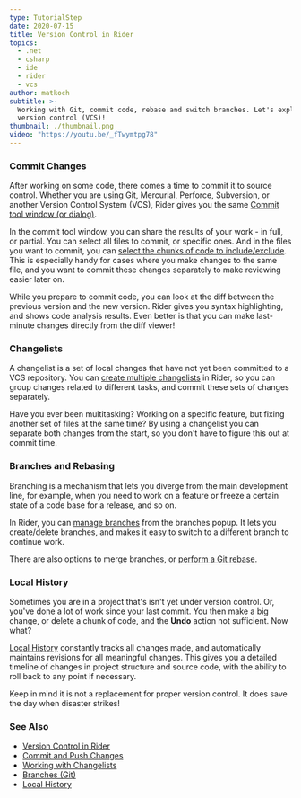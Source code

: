 ```yaml
---
type: TutorialStep
date: 2020-07-15
title: Version Control in Rider
topics:
  - .net
  - csharp
  - ide
  - rider
  - vcs
author: matkoch
subtitle: >-
  Working with Git, commit code, rebase and switch branches. Let's explore
  version control (VCS)!
thumbnail: ./thumbnail.png
video: "https://youtu.be/_fTwymtpg78"
---
```


### Commit Changes

After working on some code, there comes a time to commit it to source control. Whether you are using Git, Mercurial, Perforce, Subversion, or another Version Control System (VCS), Rider gives you the same [Commit tool window (or dialog)](https://www.jetbrains.com/help/rider/Commit_and_push_changes.html).

In the commit tool window, you can share the results of your work - in full, or partial. You can select all files to commit, or specific ones. And in the files you want to commit, you can [select the chunks of code to include/exclude](https://www.jetbrains.com/help/rider/Commit_and_push_changes.html#commit).
This is especially handy for cases where you make changes to the same file, and you want to commit these changes separately to make reviewing easier later on.

While you prepare to commit code, you can look at the diff between the previous version and the new version. Rider gives you syntax highlighting, and shows code analysis results. Even better is that you can make last-minute changes directly
from the diff viewer!

### Changelists

A changelist is a set of local changes that have not yet been committed to a VCS repository. You can [create multiple changelists](https://www.jetbrains.com/help/rider/Managing_Changelists.html) in Rider, so you can group changes related to different tasks, and commit these sets of changes separately.

Have you ever been multitasking? Working on a specific feature, but fixing another set of files at the same time?
By using a changelist you can separate both changes from the start, so you don't have to figure this out at commit time.

### Branches and Rebasing

Branching is a mechanism that lets you diverge from the main development line, for example, when you need to work on a feature or freeze a certain state of a code base for a release, and so on.

In Rider, you can [manage branches](https://www.jetbrains.com/help/rider/Manage_branches.html) from the branches popup.
It lets you create/delete branches, and makes it easy to switch to a different branch to continue work.

There are also options to merge branches, or [perform a Git rebase](https://www.jetbrains.com/help/rider/Apply_changes_from_one_branch_to_another.html#rebase-branch).

### Local History

Sometimes you are in a project that's isn't yet under version control. Or, you've done a lot of work since your last commit.
You then make a big change, or delete a chunk of code, and the **Undo** action not sufficient. Now what?

[Local History](https://www.jetbrains.com/help/rider/local_history.html) constantly tracks all changes made, and automatically maintains revisions for all meaningful changes. This gives you a detailed timeline of changes in project structure and source code, with the ability to roll back to any point if necessary.

Keep in mind it is not a replacement for proper version control. It does save the day when disaster strikes!

### See Also

- [Version Control in Rider](https://www.jetbrains.com/help/rider/Version_Control_Integration.html)
- [Commit and Push Changes](https://www.jetbrains.com/help/rider/Commit_and_push_changes.html)
- [Working with Changelists](https://www.jetbrains.com/help/rider/Managing_Changelists.html)
- [Branches (Git)](https://www.jetbrains.com/help/rider/Manage_branches.html)
- [Local History](https://www.jetbrains.com/help/rider/local_history.html)
